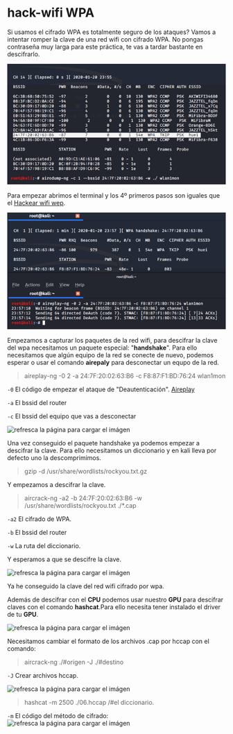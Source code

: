 # hack-wifi WPA

Si usamos el cifrado WPA es totalmente seguro de los ataques? Vamos a intentar romper la clave de una red wifi con cifrado WPA. No pongas contraseña muy larga para este práctica, te vas a tardar bastante en descifrarlo.

![refresca la página para cargar el imágen](imagen/wpa0.png)

Para empezar abrimos el terminal y los 4º primeros pasos son iguales que el [Hackear wifi wep](https://nswhuei.github.io/hack-wifi/ActividadRQ3.1).


![refresca la página para cargar el imágen](imagen/wpa1.png)

Empezamos a capturar los paquetes de la red wifi, para descifrar la clave del wpa necesitamos un paquete especial: "**handshake**". Para ello necesitamos que algún equipo de la red se conecte de nuevo, podemos esperar o usar el comando **airepaly** para desconectar un equpo de la red.
>aireplay-ng -0 2 -a 24:7F:20:02:63:B6 -c F8:87:F1:BD:76:24 wlan1mon

```-0``` El código de empezar el ataque de "Deautenticación". [Aireplay](https://www.aircrack-ng.org/doku.php?id=es:aireplay-ng)

```-a``` El bssid del router

```-c``` El bssid del equipo que vas a desconectar

![refresca la página para cargar el imágen](imagen/wpa12.png)

Una vez conseguido el paquete handshake ya podemos empezar a descifrar la clave. Para ello necesitamos un diccionario y en kali lleva por defecto uno la descomprimimos.
>gzip -d /usr/share/wordlists/rockyou.txt.gz

Y empezamos a descifrar la clave.
>aircrack-ng -a2 -b 24:7F:20:02:63:B6 -w /usr/share/wordlists/rockyou.txt ./*.cap

```-a2``` El cifrado de WPA.

```-b``` El bssid del router

```-w``` La ruta del diccionario.

Y esperamos a que se descifre la clave. 

![refresca la página para cargar el imágen](imagen/wpa4.png)

Ya he conseguido la clave del red wifi cifrado por wpa.

Además de descifrar con el **CPU** podemos usar nuestro **GPU** para descifrar claves con el comando **hashcat**.Para ello necesita tener instalado el driver de tu **GPU**.

![refresca la página para cargar el imágen](imagen/hashcat1.png)

Necesitamos cambiar el formato de los archivos .cap por hccap con el comando:
>aircrack-ng ./#origen -J ./#destino

```-J``` Crear archivos hccap.

![refresca la página para cargar el imágen](imagen/hashcat12.png)
>hashcat -m 2500 ./06.hccap /#el diccionario.

```-m``` El código del método de cifrado:
![refresca la página para cargar el imágen](imagen/hashcat3.png)

